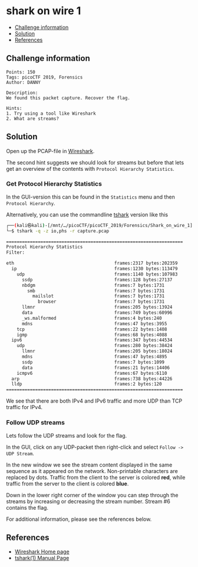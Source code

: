 # shark on wire 1

- [Challenge information](#challenge-information)
- [Solution](#solution)
- [References](#references)

## Challenge information
```
Points: 150
Tags: picoCTF 2019, Forensics
Author: DANNY
 
Description:
We found this packet capture. Recover the flag.

Hints:
1. Try using a tool like Wireshark
2. What are streams?
```

## Solution

Open up the PCAP-file in [Wireshark](https://www.wireshark.org/).

The second hint suggests we should look for streams but before that lets get an overview of the contents with `Protocol Hierarchy Statistics`. 

### Get Protocol Hierarchy Statistics

In the GUI-version this can be found in the `Statistics` menu and then `Protocol Hierarchy`.

Alternatively, you can use the commandline [tshark](https://www.wireshark.org/docs/man-pages/tshark.html) version like this
```bash
┌──(kali㉿kali)-[/mnt/…/picoCTF/picoCTF_2019/Forensics/Shark_on_wire_1]
└─$ tshark -q -z io,phs -r capture.pcap 

===================================================================
Protocol Hierarchy Statistics
Filter: 

eth                                      frames:2317 bytes:202359
  ip                                     frames:1230 bytes:113479
    udp                                  frames:1140 bytes:107983
      ssdp                               frames:128 bytes:27137
      nbdgm                              frames:7 bytes:1731
        smb                              frames:7 bytes:1731
          mailslot                       frames:7 bytes:1731
            browser                      frames:7 bytes:1731
      llmnr                              frames:205 bytes:13924
      data                               frames:749 bytes:60996
      _ws.malformed                      frames:4 bytes:240
      mdns                               frames:47 bytes:3955
    tcp                                  frames:22 bytes:1408
    igmp                                 frames:68 bytes:4088
  ipv6                                   frames:347 bytes:44534
    udp                                  frames:280 bytes:38424
      llmnr                              frames:205 bytes:18024
      mdns                               frames:47 bytes:4895
      ssdp                               frames:7 bytes:1099
      data                               frames:21 bytes:14406
    icmpv6                               frames:67 bytes:6110
  arp                                    frames:738 bytes:44226
  lldp                                   frames:2 bytes:120
===================================================================

```

We see that there are both IPv4 and IPv6 traffic and more UDP than TCP traffic for IPv4.

### Follow UDP streams

Lets follow the UDP streams and look for the flag.

In the GUI, click on any UDP-packet then right-click and select `Follow -> UDP Stream`.  

In the new window we see the stream content displayed in the same sequence as it appeared on the network. Non-printable characters are replaced by dots. Traffic from the client to the server is colored **red**, while traffic from the server to the client is colored **blue**.

Down in the lower right corner of the window you can step through the streams by increasing or decreasing the stream number.
Stream #6 contains the flag.

For additional information, please see the references below.

## References

- [Wireshark Home page](https://www.wireshark.org/)
- [tshark(1) Manual Page](https://www.wireshark.org/docs/man-pages/tshark.html)
